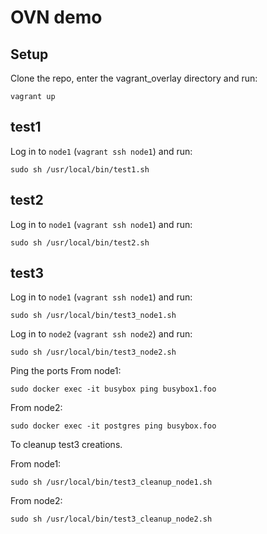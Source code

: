 # OVN demo

## Setup
Clone the repo, enter the vagrant_overlay directory and run:

    vagrant up

## test1

Log in to `node1` (`vagrant ssh node1`) and run:

    sudo sh /usr/local/bin/test1.sh

## test2

Log in to `node1` (`vagrant ssh node1`) and run:

    sudo sh /usr/local/bin/test2.sh

## test3

Log in to `node1` (`vagrant ssh node1`) and run:

    sudo sh /usr/local/bin/test3_node1.sh

Log in to `node2` (`vagrant ssh node2`) and run:

    sudo sh /usr/local/bin/test3_node2.sh


Ping the ports 
From node1:

    sudo docker exec -it busybox ping busybox1.foo

From node2:

    sudo docker exec -it postgres ping busybox.foo

To cleanup test3 creations.

From node1:

    sudo sh /usr/local/bin/test3_cleanup_node1.sh

From node2:

    sudo sh /usr/local/bin/test3_cleanup_node2.sh
